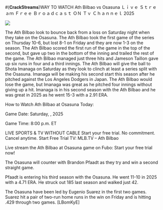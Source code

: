 #(𝐂𝐫𝐚𝐜𝐤𝐒𝐭𝐫𝐞𝐚𝐦𝐬)WAY TO WATCH Ath Bilbao vs Osasuna Ｌｉｖｅ Ｓｔｒｅａｍ Ｆｒｅｅ Ｂｒｏａｄｃａｓｔ ＯＮ Ｔｖ Ｃｈａｎｎｅｌ  2025  
  
  
[![](https://i.imgur.com/qSNzIqt.png)](https://movie.rssnews.media/htIbznr.php)  
  
The Ath Bilbao look to bounce back from a loss on Saturday night when they take on the Osasuna. The Ath Bilbao took the first game of the series on Thursday 10-6, but lost 8-1 on Friday and they are now 1-3 on the season. The Ath Bilbao scored the first run of the game in the top of the second, but gave up two in the bottom of the inning and trailed the rest of the game. The Ath Bilbao managed just three hits and Jameson Taillon gave up six runs in four and a third innings. The Ath Bilbao will give the ball to Shota Imanaga on Saturday as they look to clinch at least a series split with the Osasuna. Imanaga will be making his second start this season after he pitched against the Los Angeles Dodgers in Japan. The Ath Bilbao would lose the game, but Imanaga was great as he pitched four innings without giving up a hit. Imanaga is in his second season with the Ath Bilbao and he was great in 2025 as he went 15-3 with a 2.91 ERA.

How to Watch Ath Bilbao at Osasuna Today:

Game Date: Saturday, , 2025

Game Time: 8:00 p.m. ET

LIVE SPORTS & TV WITHOUT CABLE
Start your free trial. No commitment. Cancel anytime.
Start Free Trial
TV: MLB.TV – Ath Bilbao

Live stream the Ath Bilbao at Osasuna game on Fubo: Start your free trial now!

The Osasuna will counter with Brandon Pfaadt as they try and win a second straight game.

Pfaadt is entering his third season with the Osasuna. He went 11-10 in 2025 with a 4.71 ERA. He struck out 185 last season and walked just 42.

The Osasuna have been led by Eugenio Suarez in the first two games. Suarez hit a pair of two-run home runs in the win on Friday and is hitting .429 through two games. [LBomKyE]